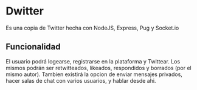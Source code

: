 # Dwitter

Es una copia de Twitter hecha con NodeJS, Express, Pug y Socket.io

## Funcionalidad

El usuario podrá logearse, registrarse en la plataforma y Twittear. Los mismos podrán ser retwitteados, likeados, respondidos y borrados (por el mismo autor). Tambien existirá la opcion de enviar mensajes privados, hacer salas de chat con varios usuarios, y hablar desde ahi. 